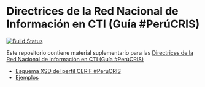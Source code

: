 Directrices de la Red Nacional de Información en CTI (Guía #PerúCRIS)
========================================================

[![Build Status](https://travis-ci.com/concytec-pe/directrices-perucris.svg?branch=main)](https://travis-ci.com/concytec-pe/directrices-perucris)

Este repositorio contiene material suplementario para las [Directrices de la Red Nacional de Información en CTI (Guía #PerúCRIS)](https://docs.google.com/document/d/1-HibZR4UY2drURLNstVMmEV7_gg8pWpG5tMDDR3-VB0/edit?usp=sharing)

* [Esquema XSD del perfil CERIF #PerúCRIS](./schemas/perucris-cerif-profile.xsd)
* [Ejemplos](./samples/)

